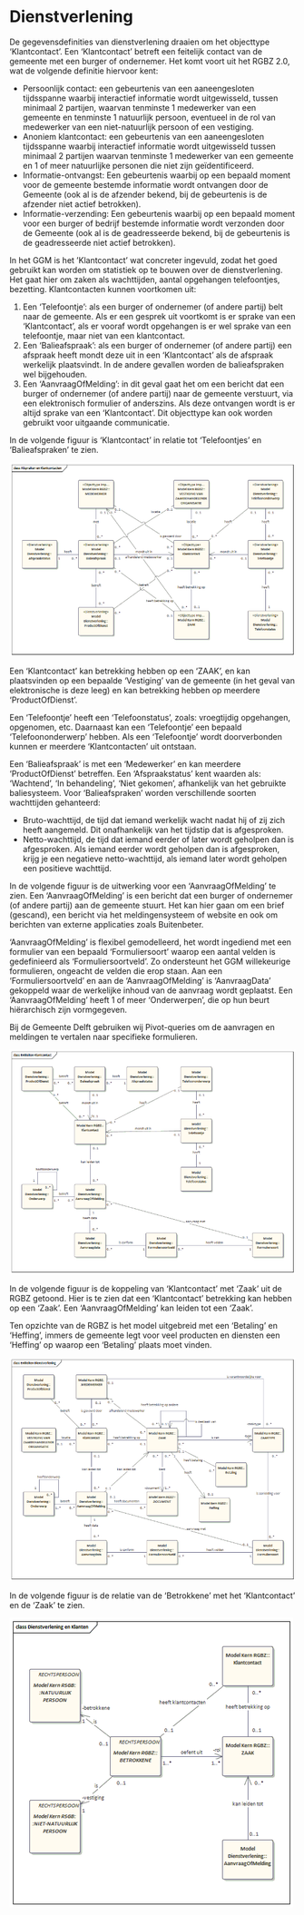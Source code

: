 # Dienstverlening

De gegevensdefinities van dienstverlening draaien om het objecttype ‘Klantcontact’. Een ‘Klantcontact’ betreft een feitelijk contact van de gemeente met een burger of ondernemer. Het komt voort uit het RGBZ 2.0, wat de volgende definitie hiervoor kent:

* Persoonlijk contact: een gebeurtenis van een aaneengesloten tijdsspanne waarbij interactief informatie wordt uitgewisseld, tussen minimaal 2 partijen, waarvan tenminste 1 medewerker van een gemeente en tenminste 1 natuurlijk persoon, eventueel in de rol van medewerker van een niet-natuurlijk persoon of een vestiging.
* Anoniem klantcontact: een gebeurtenis van een aaneengesloten tijdsspanne waarbij interactief informatie wordt uitgewisseld tussen minimaal 2 partijen waarvan tenminste 1 medewerker van een gemeente en 1 of meer natuurlijke personen die niet zijn geïdentificeerd.
* Informatie-ontvangst: Een gebeurtenis waarbij op een bepaald moment voor de gemeente bestemde informatie wordt ontvangen door de Gemeente (ook al is de afzender bekend, bij de gebeurtenis is de afzender niet actief betrokken).
* Informatie-verzending: Een gebeurtenis waarbij op een bepaald moment voor een burger of bedrijf bestemde informatie wordt verzonden door de Gemeente (ook al is de geadresseerde bekend, bij de gebeurtenis is de geadresseerde niet actief betrokken).

In het GGM is het ’Klantcontact’ wat concreter ingevuld, zodat het goed gebruikt kan worden om statistiek op te bouwen over de dienstverlening. Het gaat hier om zaken als wachttijden, aantal opgehangen telefoontjes, bezetting. Klantcontacten kunnen voortkomen uit:

1. Een ‘Telefoontje’: als een burger of ondernemer (of andere partij) belt naar de gemeente. Als er een gesprek uit voortkomt is er sprake van een ‘Klantcontact’, als er vooraf wordt opgehangen is er wel sprake van een telefoontje, maar niet van een klantcontact.
2. Een ‘Balieafspraak’: als een burger of ondernemer (of andere partij) een afspraak heeft mondt deze uit in een ‘Klantcontact’ als de afspraak werkelijk plaatsvindt. In de andere gevallen worden de balieafspraken wel bijgehouden.
3. Een ‘AanvraagOfMelding’: in dit geval gaat het om een bericht dat een burger of ondernemer (of andere partij) naar de gemeente verstuurt, via een elektronisch formulier of anderszins. Als deze ontvangen wordt is er altijd sprake van een ‘Klantcontact’. Dit objecttype kan ook worden gebruikt voor uitgaande communicatie.

In de volgende figuur is ‘Klantcontact’ in relatie tot ‘Telefoontjes’ en ‘Balieafspraken’ te zien.
  
![Dienstverlening en Klantcontacten][klantcontact]

Een ‘Klantcontact’ kan betrekking hebben op een ‘ZAAK’, en kan plaatsvinden op een bepaalde ‘Vestiging’ van de gemeente (in het geval van elektronische is deze leeg) en kan betrekking hebben op meerdere ‘ProductOfDienst’.

Een ‘Telefoontje’ heeft een ‘Telefoonstatus’, zoals: vroegtijdig opgehangen, opgenomen, etc. Daarnaast kan een ‘Telefoontje’ een bepaald ‘Telefoononderwerp’ hebben. Als een ‘Telefoontje’ wordt doorverbonden kunnen er meerdere ‘Klantcontacten’ uit ontstaan.

Een ‘Balieafspraak’ is met een ‘Medewerker’ en kan meerdere ‘ProductOfDienst’ betreffen. Een ‘Afspraakstatus’ kent waarden als: ‘Wachtend’, ‘In behandeling’, ‘Niet gekomen’, afhankelijk van het gebruikte baliesysteem. Voor ‘Balieafspraken’ worden verschillende soorten wachttijden gehanteerd:

* Bruto-wachttijd, de tijd dat iemand werkelijk wacht nadat hij of zij zich heeft aangemeld. Dit onafhankelijk van het tijdstip dat is afgesproken. 
* Netto-wachttijd, de tijd dat iemand eerder of later wordt geholpen dan is afgesproken. Als iemand eerder wordt geholpen dan is afgesproken, krijg je een negatieve netto-wachttijd, als iemand later wordt geholpen een positieve wachttijd.

In de volgende figuur is de uitwerking voor een ‘AanvraagOfMelding’ te zien. Een ‘AanvraagOfMelding’ is een bericht dat een burger of ondernemer (of andere partij) aan de gemeente stuurt. Het kan hier gaan om een brief (gescand), een bericht via het meldingensysteem of website en ook om berichten van externe applicaties zoals Buitenbeter.

‘AanvraagOfMelding’ is flexibel gemodelleerd, het wordt ingediend met een formulier van een bepaald ‘Formuliersoort’ waarop een aantal velden is gedefinieerd als ‘Formuliersoortveld’. Zo ondersteunt het GGM willekeurige formulieren, ongeacht de velden die erop staan. Aan een ‘Formuliersoortveld’ en aan de ‘AanvraagOfMelding’ is ‘AanvraagData’ gekoppeld waar de werkelijke inhoud van de aanvraag wordt geplaatst. Een ‘AanvraagOfMelding’ heeft 1 of meer ‘Onderwerpen’, die op hun beurt hiërarchisch zijn vormgegeven.  

Bij de Gemeente Delft gebruiken wij Pivot-queries om de aanvragen en meldingen te vertalen naar specifieke formulieren.

![Objecttypen Aanvragen en meldingen][aanvraagEnMelding]

In de volgende figuur is de koppeling van ‘Klantcontact’ met ‘Zaak’ uit de RGBZ getoond. Hier is te zien dat een ‘Klantcontact’ betrekking kan hebben op een ‘Zaak’. Een ‘AanvraagOfMelding’ kan leiden tot een ‘Zaak’.

Ten opzichte van de RGBZ is het model uitgebreid met een ‘Betaling’ en ‘Heffing’, immers de gemeente legt voor veel producten en diensten een ‘Heffing’ op waarop een ‘Betaling’ plaats moet vinden.

![Klantcontact en Zaken][klantcontactEnZaak]

In de volgende figuur is de relatie van de ‘Betrokkene’ met het ‘Klantcontact’ en de ‘Zaak’ te zien.

![Dienstverlening en Betrokkene][dienstverleningEnBetrokkene]

[klantcontact]: image/EAID_282A4979_0BBC_4448_B71C_0CE64829083B.gif "Dienstverlening en Klantcontacten"
[aanvraagEnMelding]: image/EAID_5901286A_E9EF_4360_9CE6_32B6FDE1C970.gif "Objecttypen Aanvragen en meldingen"
[klantcontactEnZaak]: image/EAID_48B6C3F9_CCF1_4794_8252_FC6543409B78.gif "Klantcontact en Zaken"
[dienstverleningEnBetrokkene]: image/EAID_1D7802F4_3458_4bb4_8431_16C7F85473FC.gif "Dienstverlening en Betrokkene"
